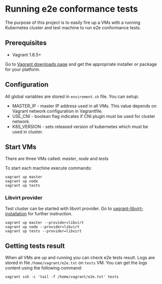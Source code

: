 # Running e2e conformance tests

The purpose of this project is to easily fire up a VMs with a running Kubernetes cluster
and test machine to run e2e conformance tests.

## Prerequisites

- Vagrant 1.8.5+

Go to [Vagrant downloads page](https://www.vagrantup.com/downloads.html) and get the appropriate installer or package for your platform.

## Configuration

All global variables are stored in `enviroment.sh` file.
You can setup:
 - MASTER_IP - master IP address used in all VMs. This value depends on Vagrant network configuration in Vagrantfile.
 - USE_CNI - boolean flag indicates if CNI plugin must be used for cluster network.
 - K8S_VERSION - sets released version of kubernetes which must be used in cluster.

## Start VMs

There are three VMs called: *master*, *node* and *tests*

To start each machine execute commands:

```
vagrant up master
vagrant up node
vagrant up tests
```

### Libvirt provider

Test cluster can be started with libvirt provider. Go to [vagrant-libvirt-installation](https://github.com/vagrant-libvirt/vagrant-libvirt#installation)
for further instruction.

```
vagrant up master --provider=libvirt
vagrant up node --provider=libvirt
vagrant up tests --provider=libvirt
```

## Getting tests result

When all VMs are up and running you can check e2e tests result. Logs are stored in file
`/home/vagrant/e2e.txt` on `tests` VM. You can get the logs content using the following command:

```
vagrant ssh -c 'tail -f /home/vagrant/e2e.txt' tests
```
